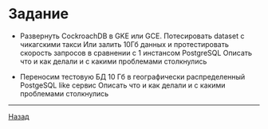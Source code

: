 # Задание

- Развернуть CockroachDB в GKE или GCE.
Потесировать dataset с чикагскими такси
Или залить 10Гб данных и протестировать скорость запросов в сравнении с 1 инстансом PostgreSQL
Описать что и как делали и с какими проблемами столкнулись

- Переносим тестовую БД 10 Гб в географически распределенный PostgeSQL like сервис
Описать что и как делали и с какими проблемами столкнулись

***
[Назад](README.md)